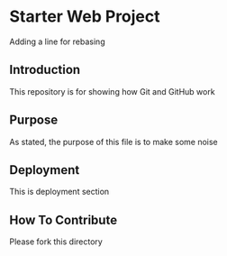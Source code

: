 # Starter Web Project

Adding a line for rebasing

## Introduction

This repository is for showing how Git and GitHub work

## Purpose

As stated, the purpose of this file is to make some noise

## Deployment

This is deployment section

## How To Contribute

Please fork this directory